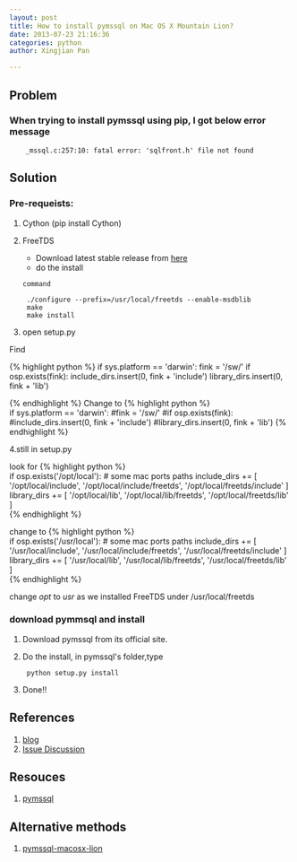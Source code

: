 ```yaml
---
layout: post
title: How to install pymssql on Mac OS X Mountain Lion?
date: 2013-07-23 21:16:36
categories: python
author: Xingjian Pan

---
```

## Problem

### When trying to install pymssql using pip, I got below error message

		_mssql.c:257:10: fatal error: 'sqlfront.h' file not found 


## Solution

### Pre-requeists:
1. Cython (pip install Cython)
2. FreeTDS
	* Download latest stable release from [here](http://www.freetds.org)
	* do the install
	
	`command`

		./configure --prefix=/usr/local/freetds --enable-msdblib
		make
		make install
3. open setup.py

	
Find 

{% highlight python %}
	if sys.platform == 'darwin':
    	fink = '/sw/'
    	if osp.exists(fink):
        	include_dirs.insert(0, fink + 'include')
        	library_dirs.insert(0, fink + 'lib')

{% endhighlight %}
Change to 
{% highlight python %}	
if sys.platform == 'darwin':
	#fink = '/sw/'
	#if osp.exists(fink):
		#include_dirs.insert(0, fink + 'include')
		#library_dirs.insert(0, fink + 'lib')
{% endhighlight %}

4.still in setup.py
 
look for
{% highlight python %}		
if osp.exists('/opt/local'):
    # some mac ports paths
    include_dirs += [
        '/opt/local/include',
        '/opt/local/include/freetds',
        '/opt/local/freetds/include'
    ]   
    library_dirs += [
        '/opt/local/lib',
        '/opt/local/lib/freetds',
        '/opt/local/freetds/lib'
    ]   
{% endhighlight %}		  

change to
{% highlight python %}	
if osp.exists('/usr/local'):
    # some mac ports paths
    include_dirs += [
        '/usr/local/include',
        '/usr/local/include/freetds',
        '/usr/local/freetds/include'
    ]   
    library_dirs += [
        '/usr/local/lib',
        '/usr/local/lib/freetds',
        '/usr/local/freetds/lib'
    ] 	 
{% endhighlight  %}	   
	
change _opt_ to _usr_ as we installed FreeTDS under /usr/local/freetds


### download pymmsql and install
1. Download pymssql from its official site.
2. Do the install, in pymssql's folder,type

		python setup.py install
3. Done!!


## References
1. [blog](http://blog.sina.com.cn/s/blog_62b2318d0101gucr.html)
2. [Issue Discussion](https://groups.google.com/forum/#!topic/pymssql/Z0HuJpJGAfo)



## Resouces
1. [pymssql](http://code.google.com/p/pymssql/downloads/list)	

## Alternative methods
1. [pymssql-macosx-lion](https://github.com/blackbass1988/pymssql-macos-lion)
